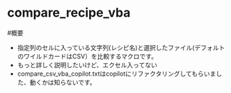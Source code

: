 # compare_recipe_vba

#概要
- 指定列のセルに入っている文字列(レシピ名)と選択したファイル(デフォルトのワイルドカードはCSV）を比較するマクロです。
- もっと詳しく説明したいけど、エクセル入ってない
- compare_csv_vba_copilot.txtはcopilotにリファクタリングしてもらいました、動くかは知らないです。
